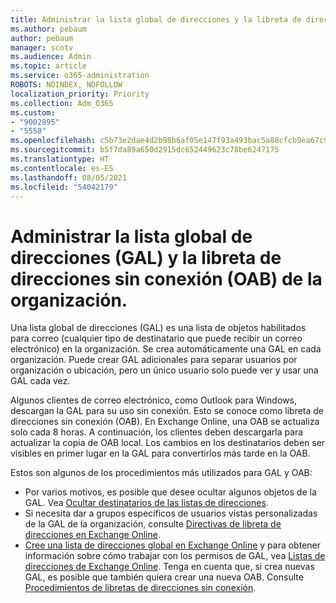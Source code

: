```yaml
---
title: Administrar la lista global de direcciones y la libreta de direcciones sin conexión de la organización
ms.author: pebaum
author: pebaum
manager: scotv
ms.audience: Admin
ms.topic: article
ms.service: o365-administration
ROBOTS: NOINDEX, NOFOLLOW
localization_priority: Priority
ms.collection: Adm_O365
ms.custom:
- "9002895"
- "5550"
ms.openlocfilehash: c5b73e2dae4d2b98b6af05e147f93a493bac5a88cfcb9ea67c979264aba34ceb
ms.sourcegitcommit: b5f7da89a650d2915dc652449623c78be6247175
ms.translationtype: HT
ms.contentlocale: es-ES
ms.lasthandoff: 08/05/2021
ms.locfileid: "54042179"
---
```

# <a name="managing-organization-global-address-list-gal-and-offline-address-book-oab"></a>Administrar la lista global de direcciones (GAL) y la libreta de direcciones sin conexión (OAB) de la organización.

Una lista global de direcciones (GAL) es una lista de objetos habilitados para correo (cualquier tipo de destinatario que puede recibir un correo electrónico) en la organización. Se crea automáticamente una GAL en cada organización. Puede crear GAL adicionales para separar usuarios por organización o ubicación, pero un único usuario solo puede ver y usar una GAL cada vez.

Algunos clientes de correo electrónico, como Outlook para Windows, descargan la GAL para su uso sin conexión. Esto se conoce como libreta de direcciones sin conexión (OAB). En Exchange Online, una OAB se actualiza solo cada 8 horas. A continuación, los clientes deben descargarla para actualizar la copia de OAB local. Los cambios en los destinatarios deben ser visibles en primer lugar en la GAL para convertirlos más tarde en la OAB.

Estos son algunos de los procedimientos más utilizados para GAL y OAB:

- Por varios motivos, es posible que desee ocultar algunos objetos de la GAL. Vea [Ocultar destinatarios de las listas de direcciones](https://docs.microsoft.com/exchange/address-books/address-lists/manage-address-lists#hide-recipients-from-address-lists).
- Si necesita dar a grupos específicos de usuarios vistas personalizadas de la GAL de la organización, consulte [Directivas de libreta de direcciones en Exchange Online](https://docs.microsoft.com/exchange/address-books/address-book-policies/address-book-policies).
- [Cree una lista de direcciones global en Exchange Online](https://docs.microsoft.com/exchange/address-books/address-lists/create-global-address-list) y para obtener información sobre cómo trabajar con los permisos de GAL, vea [Listas de direcciones de Exchange Online](https://docs.microsoft.com/exchange/address-books/address-lists/address-lists). Tenga en cuenta que, si crea nuevas GAL, es posible que también quiera crear una nueva OAB. Consulte [Procedimientos de libretas de direcciones sin conexión](https://docs.microsoft.com/exchange/address-books/offline-address-books/offline-address-book-procedures).
